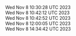 Wed Nov  8 10:30:28 UTC 2023 <br/>
Wed Nov  8 10:42:12 UTC 2023 <br/>
Wed Nov  8 10:42:52 UTC 2023 <br/>
Wed Nov  8 12:00:05 UTC 2023 <br/>
Wed Nov  8 14:34:42 UTC 2023 <br/>
